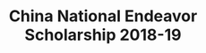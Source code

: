 ---
title: China National Endeavor Scholarship 2018-19
publication: true
start: 2019-09-30
authors: MInistry of Education of the People's Republic of China
---